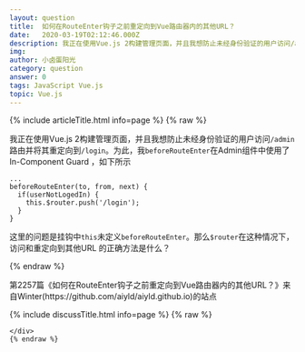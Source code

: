 ```yaml
---
layout: question
title:  如何在RouteEnter钩子之前重定向到Vue路由器内的其他URL？
date:   2020-03-19T02:12:46.000Z
description: 我正在使用Vue.js 2构建管理页面，并且我想防止未经身份验证的用户访问/admin路由并将其重定向到/login。为此，我beforeRouteEnt...
img: 
author: 小卤蛋阳光
category: question
answer: 0
tags: JavaScript Vue.js
topic: Vue.js
---
```

<div class="article-root">
  <div class="article">
    {% include articleTitle.html info=page %}
    {% raw %}
    <div class="article-content"><p><font style="vertical-align: inherit;"><font style="vertical-align: inherit;">我正在使用Vue.js 2构建管理页面，并且我想防止未经身份验证的用户访问</font></font><code>/admin</code><font style="vertical-align: inherit;"><font style="vertical-align: inherit;">路由并将其重定向到</font></font><code>/login</code><font style="vertical-align: inherit;"><font style="vertical-align: inherit;">。</font><font style="vertical-align: inherit;">为此，我</font></font><code>beforeRouteEnter</code><font style="vertical-align: inherit;"><font style="vertical-align: inherit;">在Admin组件中</font><font style="vertical-align: inherit;">使用了In-Component Guard </font><font style="vertical-align: inherit;">，如下所示</font></font></p>

<pre><code>...<font></font>
beforeRouteEnter(to, from, next) {<font></font>
  if(userNotLogedIn) {<font></font>
    this.$router.push('/login');<font></font>
  }<font></font>
}<font></font>
</code></pre>

<p><font style="vertical-align: inherit;"><font style="vertical-align: inherit;">这里的问题是</font><font style="vertical-align: inherit;">挂钩中</font></font><code>this</code><font style="vertical-align: inherit;"><font style="vertical-align: inherit;">未定义</font></font><code>beforeRouteEnter</code><font style="vertical-align: inherit;"><font style="vertical-align: inherit;">。</font><font style="vertical-align: inherit;">那么</font></font><code>$router</code><font style="vertical-align: inherit;"><font style="vertical-align: inherit;">在这种情况下</font><font style="vertical-align: inherit;">，访问</font><font style="vertical-align: inherit;">和重定向到其他URL </font><font style="vertical-align: inherit;">的正确方法是</font><font style="vertical-align: inherit;">什么？</font></font></p></div>
    {% endraw %}
  </div>
  <p class="winter_mark">第2257篇《如何在RouteEnter钩子之前重定向到Vue路由器内的其他URL？》来自Winter(https://github.com/aiyld/aiyld.github.io)的站点</p>
  <div class="discuss-wrapper">
    {% include discussTitle.html info=page %}
    {% raw %}
    <div class="discuss-list">
    
    </div>
    {% endraw %}
  </div>
<div>
